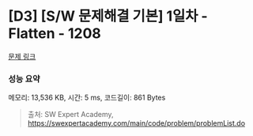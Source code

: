 # [D3] [S/W 문제해결 기본] 1일차 - Flatten - 1208 

[문제 링크](https://swexpertacademy.com/main/code/problem/problemDetail.do?contestProbId=AV139KOaABgCFAYh) 

### 성능 요약

메모리: 13,536 KB, 시간: 5 ms, 코드길이: 861 Bytes



> 출처: SW Expert Academy, https://swexpertacademy.com/main/code/problem/problemList.do